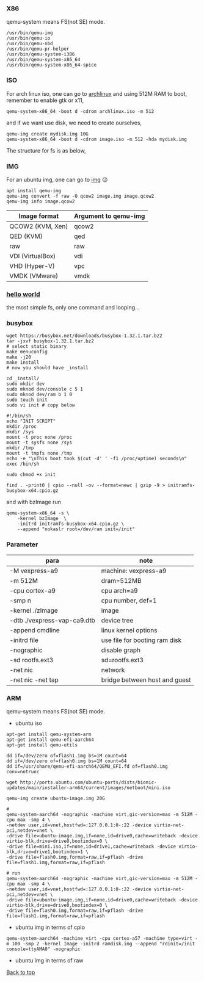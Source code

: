 ### X86

qemu-system means FS(not SE) mode.
```
/usr/bin/qemu-img
/usr/bin/qemu-io
/usr/bin/qemu-nbd
/usr/bin/qemu-pr-helper
/usr/bin/qemu-system-i386
/usr/bin/qemu-system-x86_64
/usr/bin/qemu-system-x86_64-spice
```

### ISO

For arch linux iso, one can go to [archlinux](http://mirrors.163.com/archlinux/iso/2022.01.01/)
and using 512M RAM to boot, remember to enable gtk or x11,
```
qemu-system-x86_64 -boot d -cdrom archlinux.iso -m 512
```

and if we want use disk, we need to create ourselves,
```
qemu-img create mydisk.img 10G
qemu-system-x86_64 -boot d -cdrom image.iso -m 512 -hda mydisk.img
```

The structure for fs is as below,


### IMG

For an ubuntu img, one can go to [img](http://cloud-images.ubuntu.com/daily/server/daily/server/minimal/releases/) :wink:
```
apt install qemu-img
qemu-img convert -f raw -O qcow2 image.img image.qcow2
qemu-img info image.qcow2
```

| Image format | Argument to qemu-img |
|----------|----------|
| QCOW2 (KVM, Xen) | qcow2 |
| QED (KVM) | qed |
| raw | raw |
| VDI (VirtualBox) | vdi |
| VHD (Hyper-V) | vpc |
| VMDK (VMware) | vmdk |


### [hello world](Kernel.md#hw)
the most simple fs, only one command and looping... 

### busybox

```
wget https://busybox.net/downloads/busybox-1.32.1.tar.bz2
tar -jxvf busybox-1.32.1.tar.bz2
# select static binary
make menuconfig
make -j20
make install
# now you should have _install

cd _install/
sudo mkdir dev 
sudo mknod dev/console c 5 1
sudo mknod dev/ram b 1 0 
sudo touch init
sudo vi init # copy below

#!/bin/sh
echo "INIT SCRIPT"
mkdir /proc
mkdir /sys
mount -t proc none /proc
mount -t sysfs none /sys
mkdir /tmp
mount -t tmpfs none /tmp
echo -e "\nThis boot took $(cut -d' ' -f1 /proc/uptime) seconds\n"
exec /bin/sh

sudo chmod +x init

find . -print0 | cpio --null -ov --format=newc | gzip -9 > initramfs-busybox-x64.cpio.gz

```

and with bzImage run

```
qemu-system-x86_64 -s \
    -kernel bzImage  \
    -initrd initramfs-busybox-x64.cpio.gz \
    --append "nokaslr root=/dev/ram init=/init"
```

### Parameter
| para  | note  |
| --- | --- |
| -M vexpress-a9 | machine: vexpress-a9 |
| -m 512M | dram=512MB |
| -cpu cortex-a9 | cpu arch=a9 |
| -smp n | cpu number, def=1 |
| -kernel ./zImage | image |
| -dtb ./vexpress-vap-ca9.dtb | device tree |
| -append cmdline | linux kernel options |
| -initrd file | use file for booting ram disk |
| -nographic | disable graph |
| -sd rootfs.ext3 | sd=rootfs.ext3 |
| -net nic | network |
| -net nic -net tap | bridge between host and guest |

### ARM 

qemu-system means FS(not SE) mode.

- ubuntu iso
```
apt-get install qemu-system-arm
apt-get install qemu-efi-aarch64
apt-get install qemu-utils

dd if=/dev/zero of=flash1.img bs=1M count=64
dd if=/dev/zero of=flash0.img bs=1M count=64
dd if=/usr/share/qemu-efi-aarch64/QEMU_EFI.fd of=flash0.img conv=notrunc

wget http://ports.ubuntu.com/ubuntu-ports/dists/bionic-updates/main/installer-arm64/current/images/netboot/mini.iso

qemu-img create ubuntu-image.img 20G

# 
qemu-system-aarch64 -nographic -machine virt,gic-version=max -m 512M -cpu max -smp 4 \
-netdev user,id=vnet,hostfwd=:127.0.0.1:0-:22 -device virtio-net-pci,netdev=vnet \
-drive file=ubuntu-image.img,if=none,id=drive0,cache=writeback -device virtio-blk,drive=drive0,bootindex=0 \
-drive file=mini.iso,if=none,id=drive1,cache=writeback -device virtio-blk,drive=drive1,bootindex=1 \
-drive file=flash0.img,format=raw,if=pflash -drive file=flash1.img,format=raw,if=pflash

# run
qemu-system-aarch64 -nographic -machine virt,gic-version=max -m 512M -cpu max -smp 4 \
-netdev user,id=vnet,hostfwd=:127.0.0.1:0-:22 -device virtio-net-pci,netdev=vnet \
-drive file=ubuntu-image.img,if=none,id=drive0,cache=writeback -device virtio-blk,drive=drive0,bootindex=0 \
-drive file=flash0.img,format=raw,if=pflash -drive file=flash1.img,format=raw,if=pflash 
```

- ubuntu img in terms of cpio
```
qemu-system-aarch64 -machine virt -cpu cortex-a57 -machine type=virt -m 100 -smp 2 -kernel Image -initrd ramdisk.img --append "rdinit=/init console=ttyAMA0" -nographic
```

- ubuntu img in terms of raw


<a href="#top">Back to top</a>
